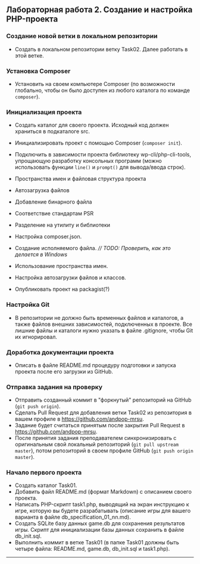 ##                             Лабораторная работа 2. Создание и настройка PHP-проекта
### Создание новой ветки в локальном репозитории
* Создать в локальном репозитории ветку Task02. Далее работать в этой ветке.

### Установка Composer
* Установить на своем компьютере Composer (по возможности глобально, чтобы он было доступен из любого каталога по команде `composer`).

### Инициализация проекта
* Создать каталог для своего проекта. Исходный код должен храниться в подкаталоге src.
* Инициализировать проект с помощью Composer (`composer init`).
* Подключить в зависимости проекта библиотеку wp-cli/php-cli-tools, упрощающую разработку консольных программ (можно использовать функции `line()` и `prompt()` для вывода/ввода строк).
* Пространства имен и файловая структура проекта
* Автозагрузка файлов
* Добавление бинарного файла
* Соответствие стандартам PSR
* Разделение на утилиту и библиотеки


* Настройка composer.json.
* Создание исполняемого файла. *// TODO: Проверить, как это делается в Windows*
* Использование пространства имен.
* Настройка автозагрузки файлов и классов.
* Опубликовать проект на packagist(?)

### Настройка Git
* В репозитории не должно быть временных файлов и каталогов, а также файлов внешних зависимостей, подключенных в проекте. Все лишние файлы и каталоги нужно указать в файле .gitignore, чтобы Git их игнорировал.

### Доработка документации проекта
* Описать в файле README.md процедуру подготовки и запуска проекта после его загрузки из GitHub.

### Отправка задания на проверку
* Отправить созданный коммит в "форкнутый" репозиторий на GitHub (`git push origin`).
* Сделать Pull Request для добавления ветки Task02 из репозитория в вашем профиле в https://github.com/andpop-mrsu.
* Задание будет считаться принятым после закрытия Pull Request в https://github.com/andpop-mrsu.
* После принятия задания преподавателем синхронизировать с оригинальным свой локальный репозиторий (`git pull upstream master`), потом репозиторий в своем профиле GitHub (`git push origin master`).




### Начало первого проекта
* Создать каталог Task01.
* Добавить файл README.md (формат Markdown) с описанием своего проекта.
* Написать PHP-скрипт task1.php, выводящий на экран инструкцию к игре, которую вы будете разрабатывать (описание игры для вашего варианта в файле db_specification_01_nn.md).
* Создать SQLite базу данных game.db для сохранения результатов игры. Скрипт для инициализации базы данных сохранить в файле db_init.sql.
* Выполнить коммит в ветке Task01 (в папке Task01 должны быть четыре файла: README.md, game.db, db_init.sql и task1.php).


-------------------------------------------------------------------------------------------------

